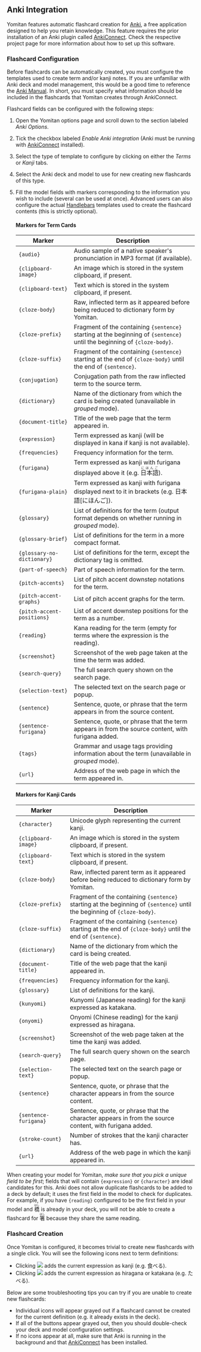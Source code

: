 ## Anki Integration

Yomitan features automatic flashcard creation for [Anki](https://apps.ankiweb.net/), a free application designed to help you
retain knowledge. This feature requires the prior installation of an Anki plugin called [AnkiConnect](https://foosoft.net/projects/anki-connect).
Check the respective project page for more information about how to set up this software.

### Flashcard Configuration

Before flashcards can be automatically created, you must configure the templates used to create term and/or kanji notes.
If you are unfamiliar with Anki deck and model management, this would be a good time to reference the [Anki
Manual](https://docs.ankiweb.net/#/). In short, you must specify what information should be included in the
flashcards that Yomitan creates through AnkiConnect.

Flashcard fields can be configured with the following steps:

1.  Open the Yomitan options page and scroll down to the section labeled _Anki Options_.
2.  Tick the checkbox labeled _Enable Anki integration_ (Anki must be running with [AnkiConnect](https://foosoft.net/projects/anki-connect) installed).
3.  Select the type of template to configure by clicking on either the _Terms_ or _Kanji_ tabs.
4.  Select the Anki deck and model to use for new creating new flashcards of this type.
5.  Fill the model fields with markers corresponding to the information you wish to include (several can be used at
    once). Advanced users can also configure the actual [Handlebars](https://handlebarsjs.com/) templates used to create
    the flashcard contents (this is strictly optional).

    #### Markers for Term Cards

    | Marker                     | Description                                                                                                              |
    | -------------------------- | ------------------------------------------------------------------------------------------------------------------------ |
    | `{audio}`                  | Audio sample of a native speaker's pronunciation in MP3 format (if available).                                           |
    | `{clipboard-image}`        | An image which is stored in the system clipboard, if present.                                                            |
    | `{clipboard-text}`         | Text which is stored in the system clipboard, if present.                                                                |
    | `{cloze-body}`             | Raw, inflected term as it appeared before being reduced to dictionary form by Yomitan.                                   |
    | `{cloze-prefix}`           | Fragment of the containing `{sentence}` starting at the beginning of `{sentence}` until the beginning of `{cloze-body}`. |
    | `{cloze-suffix}`           | Fragment of the containing `{sentence}` starting at the end of `{cloze-body}` until the end of `{sentence}`.             |
    | `{conjugation}`            | Conjugation path from the raw inflected term to the source term.                                                         |
    | `{dictionary}`             | Name of the dictionary from which the card is being created (unavailable in _grouped_ mode).                             |
    | `{document-title}`         | Title of the web page that the term appeared in.                                                                         |
    | `{expression}`             | Term expressed as kanji (will be displayed in kana if kanji is not available).                                           |
    | `{frequencies}`            | Frequency information for the term.                                                                                      |
    | `{furigana}`               | Term expressed as kanji with furigana displayed above it (e.g. <ruby>日本語<rt>にほんご</rt></ruby>).                    |
    | `{furigana-plain}`         | Term expressed as kanji with furigana displayed next to it in brackets (e.g. 日本語[にほんご]).                          |
    | `{glossary}`               | List of definitions for the term (output format depends on whether running in _grouped_ mode).                           |
    | `{glossary-brief}`         | List of definitions for the term in a more compact format.                                                               |
    | `{glossary-no-dictionary}` | List of definitions for the term, except the dictionary tag is omitted.                                                  |
    | `{part-of-speech}`         | Part of speech information for the term.                                                                                 |
    | `{pitch-accents}`          | List of pitch accent downstep notations for the term.                                                                    |
    | `{pitch-accent-graphs}`    | List of pitch accent graphs for the term.                                                                                |
    | `{pitch-accent-positions}` | List of accent downstep positions for the term as a number.                                                              |
    | `{reading}`                | Kana reading for the term (empty for terms where the expression is the reading).                                         |
    | `{screenshot}`             | Screenshot of the web page taken at the time the term was added.                                                         |
    | `{search-query}`           | The full search query shown on the search page.                                                                          |
    | `{selection-text}`         | The selected text on the search page or popup.                                                                           |
    | `{sentence}`               | Sentence, quote, or phrase that the term appears in from the source content.                                             |
    | `{sentence-furigana}`      | Sentence, quote, or phrase that the term appears in from the source content, with furigana added.                        |
    | `{tags}`                   | Grammar and usage tags providing information about the term (unavailable in _grouped_ mode).                             |
    | `{url}`                    | Address of the web page in which the term appeared in.                                                                   |

    #### Markers for Kanji Cards

    | Marker                | Description                                                                                                              |
    | --------------------- | ------------------------------------------------------------------------------------------------------------------------ |
    | `{character}`         | Unicode glyph representing the current kanji.                                                                            |
    | `{clipboard-image}`   | An image which is stored in the system clipboard, if present.                                                            |
    | `{clipboard-text}`    | Text which is stored in the system clipboard, if present.                                                                |
    | `{cloze-body}`        | Raw, inflected parent term as it appeared before being reduced to dictionary form by Yomitan.                            |
    | `{cloze-prefix}`      | Fragment of the containing `{sentence}` starting at the beginning of `{sentence}` until the beginning of `{cloze-body}`. |
    | `{cloze-suffix}`      | Fragment of the containing `{sentence}` starting at the end of `{cloze-body}` until the end of `{sentence}`.             |
    | `{dictionary}`        | Name of the dictionary from which the card is being created.                                                             |
    | `{document-title}`    | Title of the web page that the kanji appeared in.                                                                        |
    | `{frequencies}`       | Frequency information for the kanji.                                                                                     |
    | `{glossary}`          | List of definitions for the kanji.                                                                                       |
    | `{kunyomi}`           | Kunyomi (Japanese reading) for the kanji expressed as katakana.                                                          |
    | `{onyomi}`            | Onyomi (Chinese reading) for the kanji expressed as hiragana.                                                            |
    | `{screenshot}`        | Screenshot of the web page taken at the time the kanji was added.                                                        |
    | `{search-query}`      | The full search query shown on the search page.                                                                          |
    | `{selection-text}`    | The selected text on the search page or popup.                                                                           |
    | `{sentence}`          | Sentence, quote, or phrase that the character appears in from the source content.                                        |
    | `{sentence-furigana}` | Sentence, quote, or phrase that the character appears in from the source content, with furigana added.                   |
    | `{stroke-count}`      | Number of strokes that the kanji character has.                                                                          |
    | `{url}`               | Address of the web page in which the kanji appeared in.                                                                  |

When creating your model for Yomitan, _make sure that you pick a unique field to be first_; fields that will
contain `{expression}` or `{character}` are ideal candidates for this. Anki does not allow duplicate flashcards to be
added to a deck by default; it uses the first field in the model to check for duplicates. For example, if you have `{reading}`
configured to be the first field in your model and <ruby>橋<rt>はし</rt></ruby> is already in your deck, you will not
be able to create a flashcard for <ruby>箸<rt>はし</rt></ruby> because they share the same reading.

### Flashcard Creation

Once Yomitan is configured, it becomes trivial to create new flashcards with a single click. You will see the following
icons next to term definitions:

- Clicking ![](../img/btn-add-expression.png) adds the current expression as kanji (e.g. 食べる).
- Clicking ![](../img/btn-add-reading.png) adds the current expression as hiragana or katakana (e.g. たべる).

Below are some troubleshooting tips you can try if you are unable to create new flashcards:

- Individual icons will appear grayed out if a flashcard cannot be created for the current definition (e.g. it already exists in the deck).
- If all of the buttons appear grayed out, then you should double-check your deck and model configuration settings.
- If no icons appear at all, make sure that Anki is running in the background and that [AnkiConnect](https://foosoft.net/projects/anki-connect) has been installed.
